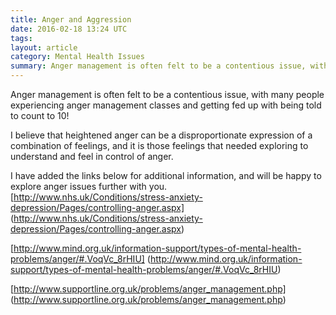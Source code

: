 ```yaml
---
title: Anger and Aggression
date: 2016-02-18 13:24 UTC
tags:
layout: article
category: Mental Health Issues
summary: Anger management is often felt to be a contentious issue, with many people experiencing anger management classes and getting fed up with being told to count to 10!
---
```


Anger management is often felt to be a contentious issue, with many people experiencing anger management classes and getting fed up with being told to count to 10!  

I believe that heightened anger can be a disproportionate expression of a combination of feelings, and it is those feelings that needed exploring to understand and feel in control of anger.

I have added the links below for additional information, and will be happy to explore anger issues further with you.
[http://www.nhs.uk/Conditions/stress-anxiety-depression/Pages/controlling-anger.aspx]
(http://www.nhs.uk/Conditions/stress-anxiety-depression/Pages/controlling-anger.aspx)

[http://www.mind.org.uk/information-support/types-of-mental-health-problems/anger/#.VoqVc_8rHIU]
(http://www.mind.org.uk/information-support/types-of-mental-health-problems/anger/#.VoqVc_8rHIU)

[http://www.supportline.org.uk/problems/anger_management.php]
(http://www.supportline.org.uk/problems/anger_management.php)
